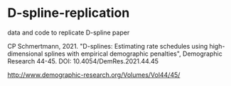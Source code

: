 # D-spline-replication
 data and code to replicate D-spline paper

CP Schmertmann, 2021. "D-splines: Estimating rate schedules using high-dimensional splines with empirical demographic penalties", Demographic Research 44-45. DOI: 10.4054/DemRes.2021.44.45

http://www.demographic-research.org/Volumes/Vol44/45/ 

